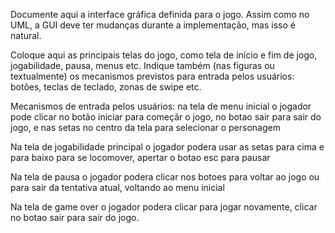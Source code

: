 Documente aqui a interface gráfica definida para o jogo. Assim como no UML, a GUI deve ter mudanças durante a implementação, mas isso é natural. 

Coloque aqui as principais telas do jogo, como tela de início e fim de jogo, jogabilidade, pausa, menus etc. Indique também (nas figuras ou textualmente) os mecanismos previstos para entrada pelos usuários: botões, teclas de teclado, zonas de swipe etc.

Mecanismos de entrada pelos usuários: na tela de menu inicial o jogador pode clicar no botão iniciar para começãr o jogo, no botao sair para sair do jogo, e nas setas no centro da tela para selecionar o personagem

Na tela de jogabilidade principal o jogador podera usar as setas para cima e para baixo para se locomover, apertar o botao esc para pausar

Na tela de pausa o jogador podera clicar nos botoes para voltar ao jogo ou para sair da tentativa atual, voltando ao menu inicial

Na tela de game over o jogador podera clicar para jogar novamente, clicar no botao sair para sair do jogo.
